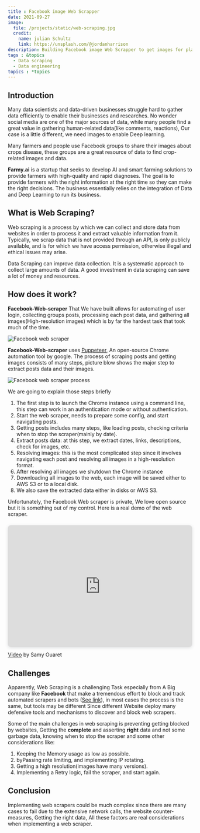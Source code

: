 ```yaml
---
title : Facebook image Web Scrapper
date: 2021-09-27
image:
  file: /projects/static/web-scraping.jpg
  credit:
    name: julian Schultz
    link: https://unsplash.com/@jordanharrison
description: Building Facebook image Web Scrapper to get images for plant disease from facebook groups to us in Deep learning.
tags : &topics
  - Data scraping
  - Data engineering
topics : *topics
---
```


## Introduction

Many data scientists and data-driven businesses struggle hard to gather data efficiently to enable their businesses and researches. No wonder social media are one of the major sources of data, while many people find a great value in gathering human-related data(like comments, reactions), Our case is a little different, we need images to enable Deep learning.

Many farmers and people use Facebook groups to share their images about crops disease, these groups are a great resource of data to find crop-related images and data.

**Farmy.ai** is a startup that seeks to develop AI and smart farming solutions to provide farmers with high-quality and rapid diagnoses. The goal is to provide farmers with the right information at the right time so they can make the right decisions. The business essentially relies on the integration of Data and Deep Learning to run its business.

## What is Web Scraping?

Web scraping is a process by which we can collect and store data from websites in order to process it and extract valuable information from it. Typically, we scrap data that is not provided through an API, is only publicly available, and is for which we have access permission, otherwise illegal and ethical issues may arise.
 
Data Scraping can improve data collection. It is a systematic approach to collect large amounts of data. A good investment in data scraping can save a lot of money and resources.

## How does it work?

**Facebook-Web-scraper** That We have built allows for automating of user login, collecting groups posts, processing each post data, and gathering all images(High-resolution images) which is by far the hardest task that took much of the time.

![Facebook web scraper](/projects/static/web-scrapers.svg)

**Facebook-Web-scraper**  uses [Puppeteer](https://pptr.dev/), An open-source Chrome automation tool by google. The process of scraping posts and getting images consists of many steps, picture blow shows the major step to extract posts data and their images.

![Facebook web scraper process](/projects/static/facebook-web-scraper-process.svg)

We are going to explain those steps briefly
1. The first step is to launch the Chrome instance using a command line, this step can work in an authentication mode or without authentication.
2. Start the web scraper, needs to prepare some config, and start navigating posts.
3. Getting posts includes many steps, like loading posts, checking criteria when to stop the scraper(mainly by date).
4. Extract posts data: at this step, we extract dates, links, descriptions, check for images, etc.
5. Resolving images: this is the most complicated step since it involves navigating each post and resolving all images in a high-resolution format.
6. After resolving all images we shutdown the Chrome instance
7. Downloading all images to the web, each image will be saved either to AWS S3 or to a local disk.
8. We also save the extracted data either in disks or AWS S3.

Unfortunately, the Facebook Web scraper is private, We love open source but it is something out of my control. Here is a real demo of the web scraper.

<div style="position: relative; width: 100%; height: 0; padding-top: 56.2500%;
 padding-bottom: 48px; box-shadow: 0 2px 8px 0 rgba(63,69,81,0.16); margin-top: 1.6em; margin-bottom: 0.9em; overflow: hidden;
 border-radius: 8px; will-change: transform;">
  <iframe loading="lazy" style="position: absolute; width: 100%; height: 100%; top: 0; left: 0; border: none; padding: 0;margin: 0;"
    src="https:&#x2F;&#x2F;www.canva.com&#x2F;design&#x2F;DAE0gG4avWo&#x2F;watch?embed" allowfullscreen="allowfullscreen" allow="fullscreen">
  </iframe>
</div>
<a href="https:&#x2F;&#x2F;www.canva.com&#x2F;design&#x2F;DAE0gG4avWo&#x2F;watch?utm_content=DAE0gG4avWo&amp;utm_campaign=designshare&amp;utm_medium=embeds&amp;utm_source=link" target="_blank" rel="noopener">Video</a> by Samy Ouaret

</br>

## Challenges

Apparently, Web Scraping is a challenging Task especially from A Big company like **Facebook** that make a tremendous effort to block and track automated scrapers and bots ([See link](https://about.fb.com/news/2021/04/how-we-combat-scraping/)), in most cases the process is the same, but tools may be different Since different Website deploy many defensive tools and mechanisms to discover and block web scrapers.

Some of the main challenges in web scraping is preventing getting blocked by websites, Getting the **complete** and asserting **right** data and not some garbage data, knowing when to stop the scraper and some other considerations like:

1. Keeping the Memory usage as low as possible.
2. byPassing rate limiting, and implementing IP rotating.
3. Getting a high resolution(images have many versions).
4. Implementing a Retry logic, fail the scraper, and start again.

## Conclusion

Implementing web scrapers could be much complex since there are many cases to fail due to the extensive network calls, the website counter-measures, Getting the right data, All these factors are real considerations when implementing a web scraper.

